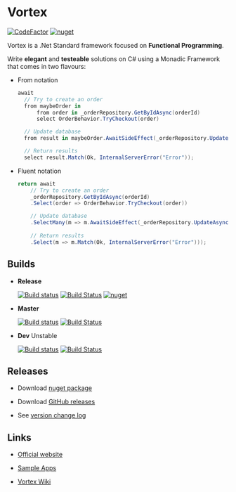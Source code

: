 # Vortex

[![CodeFactor](https://www.codefactor.io/repository/github/equilaterus/vortex/badge)](https://www.codefactor.io/repository/github/equilaterus/vortex)   [![nuget](https://img.shields.io/nuget/v/Equilaterus.Vortex.svg)](https://www.nuget.org/packages/Equilaterus.Vortex/)

Vortex is a .Net Standard framework focused on **Functional Programming**.

Write **elegant** and **testeable** solutions on C# using a Monadic Framework that comes in two flavours:

* From notation 

  ```csharp
  await 
    // Try to create an order
    from maybeOrder in
        from order in _orderRepository.GetByIdAsync(orderId)
        select OrderBehavior.TryCheckout(order)

    // Update database
    from result in maybeOrder.AwaitSideEffect(_orderRepository.UpdateAsync)

    // Return results
    select result.Match(Ok, InternalServerError("Error"));
  ```

* Fluent notation

  ```csharp
  return await 
      // Try to create an order
      _orderRepository.GetByIdAsync(orderId)    
      .Select(order => OrderBehavior.TryCheckout(order))

      // Update database
      .SelectMany(m => m.AwaitSideEffect(_orderRepository.UpdateAsync))
      
      // Return results
      .Select(m => m.Match(Ok, InternalServerError("Error")));
  ```

## Builds

* **Release**

  [![Build status](https://ci.appveyor.com/api/projects/status/04uwh93rktkowhvk/branch/release?svg=true)](https://ci.appveyor.com/project/dacanizares/vortex/branch/release)  [![Build Status](https://travis-ci.org/equilaterus/Vortex.svg?branch=release)](https://travis-ci.org/equilaterus/Vortex)
  [![nuget](https://img.shields.io/nuget/v/Equilaterus.Vortex.svg)](https://www.nuget.org/packages/Equilaterus.Vortex/)

* **Master**

  [![Build status](https://ci.appveyor.com/api/projects/status/04uwh93rktkowhvk/branch/master?svg=true)](https://ci.appveyor.com/project/dacanizares/vortex/branch/master)  [![Build Status](https://travis-ci.org/equilaterus/Vortex.svg?branch=master)](https://travis-ci.org/equilaterus/Vortex)

* **Dev** Unstable

  [![Build status](https://ci.appveyor.com/api/projects/status/04uwh93rktkowhvk/branch/dev?svg=true)](https://ci.appveyor.com/project/dacanizares/vortex/branch/dev) [![Build Status](https://travis-ci.org/equilaterus/Vortex.svg?branch=dev)](https://travis-ci.org/equilaterus/Vortex)


## Releases

* Download [nuget package](https://www.nuget.org/packages/Equilaterus.Vortex/)  

* Download [GitHub releases](https://github.com/equilaterus/Vortex/releases)

* See [version change log](https://github.com/equilaterus/Vortex/wiki/Version-change-log)


## Links

* [Official website](https://equilaterus.github.io/Vortex/)

* [Sample Apps](https://github.com/equilaterus/Vortex.Samples)

* [Vortex Wiki](https://github.com/equilaterus/Vortex/wiki)
